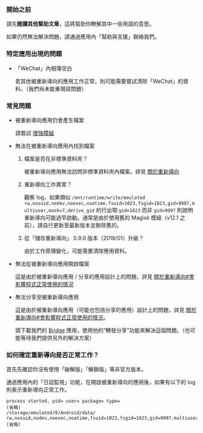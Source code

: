 ### 開始之前

請先**閱讀其他幫助文章**，這將幫助你瞭解其中一些用語的意思。

如果仍然無法解決問題，請通過應用內「幫助與支援」聯絡我們。

### 特定應用出現的問題

* 「WeChat」內相簿空白
  
  若其他被重新導向的應用工作正常，則可能需要嘗試清除「WeChat」的資料。（我們尚未能重現該問題）

### 常見問題

* 被重新導向應用仍會產生檔案

  請嘗試 [增強模組](https://rikka.app/StorageRedirect/docs/zh-TW/?doc=%E5%A2%9E%E5%BC%B7%E6%A8%A1%E7%B5%84)

* 無法在被重新導向應用內找到檔案

  1. 檔案是否在非標準資料夾？

     被重新導向應用無法訪問非標準資料夾內檔案。詳見 [關於重新導向](https://rikka.app/StorageRedirect/docs/zh-TW/?doc=%E9%97%9C%E6%96%BC%E9%87%8D%E6%96%B0%E5%B0%8E%E5%90%91)

  2. 重新導向工作異常？

     觀察 log，如果類似 `/mnt/runtime/write/emulated rw,nosuid,nodev,noexec,noatime,fsuid=1023,fsgid=1023,gid=9997,multiuser,mask=7,derive_gid` 的行出現 `gid=1023` 而非 `gid=9997` 則說明重新導向可能過早啟動。通常是由於使用舊的 Magisk 模組（v12.1 之前），請自行更新至最新版本並刪除舊的。

  3. 從「儲存重新導向」 0.9.0 版本（2018/01）升級？

     由於工作原理變化，可能需要清除應用資料。

* 無法從被重新導向應用開啟檔案

  這是由於被重新導向應用 / 分享的應用設計上的問題，詳見 [關於重新導向#會影響程式正常使用的情況](https://rikka.app/StorageRedirect/docs/zh-TW/?doc=%E9%97%9C%E6%96%BC%E9%87%8D%E6%96%B0%E5%B0%8E%E5%90%91)

* 無法分享至被重新導向應用

  這是由於被重新導向應用（可能也包括分享的應用）設計上的問題，詳見 [關於重新導向#會影響程式正常使用的情況](https://rikka.app/StorageRedirect/docs/zh-TW/?doc=%E9%97%9C%E6%96%BC%E9%87%8D%E6%96%B0%E5%B0%8E%E5%90%91)。

  請下載我們的 [Bridge](https://play.google.com/store/apps/details?id=moe.shizuku.bridge) 應用，使用他的“轉發分享”功能來解決這個問題。（也可能等待我們提供另外的解決方案）

### 如何確定重新導向是否正常工作？

首先先確認你沒有使用「破解版」「解鎖版」等非官方版本。

通過應用內的「日誌監視」功能，在開啟被重新導向的應用後，如果有以下的 log 則表示重新導向正常工作。

```
process started, pid= user= package= type=
(省略)
/storage/emulated/0/Android/data/ rw,nosuid,nodev,noexec,noatime,fsuid=1023,fsgid=1023,gid=9997,multiuser,mask=7,derive_gid
(省略)
```